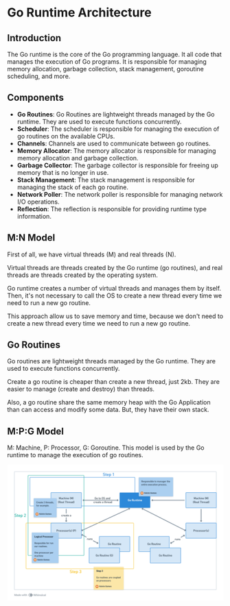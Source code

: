 # Go Runtime Architecture

## Introduction

The Go runtime is the core of the Go programming language. It all code that manages the execution of Go programs. It is responsible for managing memory allocation, garbage collection, stack management, goroutine scheduling, and more.

## Components

- **Go Routines**: Go Routines are lightweight threads managed by the Go runtime. They are used to execute functions concurrently.
- **Scheduler**: The scheduler is responsible for managing the execution of go routines on the available CPUs.
- **Channels**: Channels are used to communicate between go routines.
- **Memory Allocator**: The memory allocator is responsible for managing memory allocation and garbage collection.
- **Garbage Collector**: The garbage collector is responsible for freeing up memory that is no longer in use.
- **Stack Management**: The stack management is responsible for managing the stack of each go routine.
- **Network Poller**: The network poller is responsible for managing network I/O operations.
- **Reflection**: The reflection is responsible for providing runtime type information.

## M:N Model

First of all, we have virtual threads (M) and real threads (N).

Virtual threads are threads created by the Go runtime (go routines), and real threads are threads created by the operating system.

Go runtime creates a number of virtual threads and manages them by itself. Then, it's not necessary to call the OS to create a new thread every time we need to run a new go routine.

This approach allow us to save memory and time, because we don't need to create a new thread every time we need to run a new go routine.

## Go Routines

Go routines are lightweight threads managed by the Go runtime. They are used to execute functions concurrently.

Create a go routine is cheaper than create a new thread, just 2kb. They are  easier to manage (create and destroy) than threads.

Also, a go routine share the same memory heap with the Go Application than can access and modify some data. But, they have their own stack.

## M:P:G Model

M: Machine, P: Processor, G: Goroutine. This model is used by the Go runtime to manage the execution of go routines.

![M:P:G Model](mpg-model.png)
